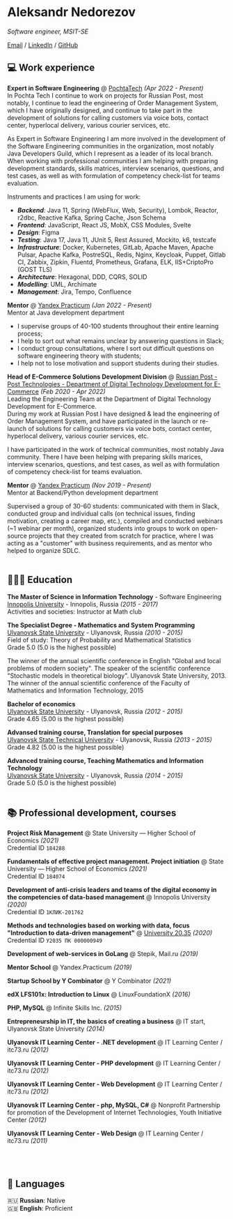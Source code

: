 # Aleksandr Nedorezov

_Software engineer, MSIT-SE_ <br>

[Email](mailto:Al73rus@gmail.com) / [LinkedIn](https://www.linkedin.com/in/alnedorezov?locale=en_US) / [GitHub](https://github.com/AlNedorezov/)

## 💻 Work experience

**Expert in Software Engineering** @ [PochtaTech](https://vk.com/pochtatech) _(Apr 2022 - Present)_ <br>
In Pochta Tech I continue to work on projects for Russian Post, most notably, I continue to lead the engineering of Order Management System, which I have originally designed, and continue to take part in the development of solutions for calling customers via voice bots, contact center, hyperlocal delivery, various courier services, etc.<br>

As Expert in Software Engineering I am more involved in the development of the Software Engineering communities in the organization, most notably Java Developers Guild, which I represent as a leader of its local branch. When working with professional communities I am helping with preparing development standards, skills matrices, interview scenarios, questions, and test cases, as well as with formulation of competency check-list for teams evaluation.<br>

Instruments and practices I am using for work:
  - **_Backend_**: Java 11, Spring (WebFlux, Web, Security), Lombok, Reactor, r2dbc, Reactive Kafka, Spring Cache, Json Schema
  - **_Frontend_**: JavaScript, React JS, MobX, CSS Modules, Svelte
  - **_Design_**: Figma
  - **_Testing_**: Java 17, Java 11, JUnit 5, Rest Assured, Mockito, k6, testcafe
  - **_Infrastructure_**: Docker, Kubernetes, GitLab, Apache Maven, Apache Pulsar, Apache Kafka, PostreSQL, Redis, Nginx, Keycloak, Puppet, Gitlab CI, Zabbix, Zipkin, Fluentd, Prometheus, Grafana, ELK, IIS+CriptoPro (GOST TLS)
  - **_Architecture_**: Hexagonal, DDD, CQRS, SOLID
  - **_Modelling_**: UML, Archimate
  - **_Management_**: Jira, Tempo, Confluence

**Mentor** @ [Yandex Practicum](https://practicum.yandex.ru/) _(Jan 2022 - Present)_ <br>
Mentor at Java development department<br>

  - I supervise groups of 40-100 students throughout their entire learning process;
  - I help to sort out what remains unclear by answering questions in Slack;
  - I conduct group consultations, where I sort out difficult questions on software engineering theory with students;
  - I help not to lose motivation and support students during their studies.

**Head of E-Commerce Solutions Development Division** @ [Russian Post - Post Technologies - Department of Digital Technology Development for E-Commerce](https://www.pochta.ru/) _(Feb 2020 - Apr 2022)_ <br>
Leading the Engineering Team at the Department of Digital Technology Development for E-Commerce.<br>
During my work at Russian Post I have designed & lead the engineering of Order Management System, and have participated in the launch or re-launch of solutions for calling customers via voice bots, contact center, hyperlocal delivery, various courier services, etc.

I have participated in the work of technical communities, most notably Java community. There I have been helping with preparing skills marices, interview scenarios, questions, and test cases, as well as with formulation of competency check-list for teams evaluation.

**Mentor** @ [Yandex Practicum](https://practicum.yandex.ru/) _(Nov 2019 - Present)_ <br>
Mentor at Backend/Python development department<br>

Supervised a group of 30-60 students: communicated with them in Slack, conducted group and individual calls (on technical issues, finding motivation, creating a career map, etc.), compiled and conducted webinars (~1 webinar per month), organized students into groups to work on open-source projects that they created from scratch for practice, where I was acting as a "customer" with business requirements, and as mentor who helped to organize SDLC.
<br><br>

## 👩🏼‍🎓 Education

**The Master of Science in Information Technology** - Software  Engineering<br>
[Innopolis University](https://innopolis.university/) - Innopolis, Russia _(2015 - 2017)_ <br>
Activities and societies: Instructor at Math club

**The Specialist Degree - Mathematics and System Programming**<br>
[Ulyanovsk State University](https://www.ulsu.ru/en/) - Ulyanovsk, Russia _(2010 - 2015)_ <br>
Field of study: Theory of Probability and Mathematical Statistics <br>
Grade 5.0 (5.0 is the highest possible)

The winner of the annual scientific conference in English "Global and local problems of modern society"​. The speaker of the scientific conference "Stochastic models in theoretical biology". Ulyanovsk State University, 2013. The winner of the annual scientific conference of the Faculty of Mathematics and Information Technology, 2015

**Bachelor of economics**<br>
[Ulyanovsk State University](https://www.ulsu.ru/en/) - Ulyanovsk, Russia _(2012 - 2015)_ <br>
Grade 4.65 (5.00 is the highest possible)

**Advansed training course, Translation for special purposes**<br>
[Ulyanovsk State Technical University](https://ulstu.ru/en/) - Ulyanovsk, Russia _(2013 - 2015)_ <br>
Grade 4.82 (5.00 is the highest possible)

**Advanced training course, Teaching Mathematics and Information Technology**<br>
[Ulyanovsk State University](https://www.ulsu.ru/en/) - Ulyanovsk, Russia _(2014 - 2015)_ <br>
Grade 5.0 (5.0 is the highest possible)
<br><br>

## 📚 Professional development, courses

**Project Risk Management** @ State University — Higher School of Economics _(2021)_ <br>
Credential ID `184288`

**Fundamentals of effective project management. Project initiation** @ State University — Higher School of Economics _(2021)_ <br>
Credential ID `184074`

**Development of anti-crisis leaders and teams of the digital economy in the competencies of data-based management** @ Innopolis University _(2020)_ <br>
Credential ID `1КЛИК-201762`

**Methods and technologies based on working with data, focus "Introduction to data-driven management"** @ [University 20.35](https://certificate.2035.university/36135b9d-b0e9-4fa7-8048-788a8db1542e) _(2020)_ <br>
Credential ID `У2035 ПК 000000949`

**Development of web-services in GoLang** @ Stepik, Mail.ru _(2019)_ <br>

**Mentor School** @ Yandex.Practicum _(2019)_ <br>

**Startup School by Y Combinator** @ Y Combinator _(2021)_ <br>

**edX LFS101x: Introduction to Linux** @ LinuxFoundationX _(2016)_ <br>

**PHP,  MySQL** @ Infinite Skills Inc. _(2015)_ <br>

**Entrepreneurship in IT, the basics of creating a business** @ IT start, Ulyanovsk State University _(2014)_ <br>

**Ulyanovsk IT Learning Center - .NET development** @ IT Learning Center / itc73.ru _(2012)_ <br>

**Ulyanovsk IT Learning Center - PHP development** @ IT Learning Center / itc73.ru _(2012)_ <br>

**Ulyanovsk IT Learning Center - Web Development** @ IT Learning Center / itc73.ru _(2012)_ <br>

**Ulyanovsk IT Learning Center - php, MySQL, C#** @ Nonprofit Partnership for promotion of the Development of Internet Technologies, Youth Initiative Center _(2012)_ <br>

**Ulyanovsk IT Learning Center - Web Design** @ IT Learning Center / itc73.ru _(2011)_ <br>

<br><br>

## 💬 Languages

🇷🇺 **Russian**: Native <br>
🇬🇧 **English**: Proficient
<br><br>
